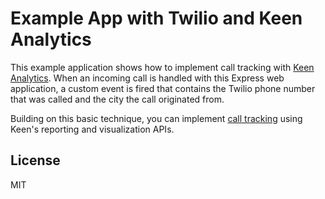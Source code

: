 # Example App with Twilio and Keen Analytics

This example application shows how to implement call tracking with 
[Keen Analytics](https://keen.io). When an incoming call is handled with this
Express web application, a custom event is fired that contains the Twilio
phone number that was called and the city the call originated from.

Building on this basic technique, you can implement [call tracking](https://www.twilio.com/use-cases/call-tracking)
using Keen's reporting and visualization APIs.

## License

MIT